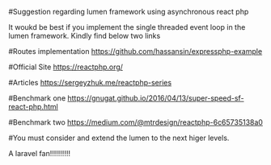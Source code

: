 #Suggestion regarding lumen framework using asynchronous react php

It woukd be best if you implement the single threaded event loop in the lumen framework. Kindly find below two links 

#Routes implementation
https://github.com/hassansin/expressphp-example

#Official Site
https://reactphp.org/

#Articles
https://sergeyzhuk.me/reactphp-series

#Benchmark one
https://gnugat.github.io/2016/04/13/super-speed-sf-react-php.html

#Benchmark two
https://medium.com/@mtrdesign/reactphp-6c65735138a0


#You must consider and extend the lumen to the next higer levels.


A laravel fan!!!!!!!!!!
